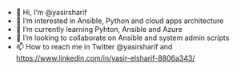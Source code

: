- 👋 Hi, I’m @yasirsharif
- 👀 I’m interested in Ansible, Python and cloud apps architecture
- 🌱 I’m currently learning Pyhton, Ansible and Azure
- 💞️ I’m looking to collaborate on Ansible and system admin scripts
- 📫 How to reach me in Twitter @yasirsharif and https://www.linkedin.com/in/yasir-elsharif-8806a343/ 

<!---
yasirsharif/yasirsharif is a ✨ special ✨ repository because its `README.md` (this file) appears on your GitHub profile.
You can click the Preview link to take a look at your changes.
--->
